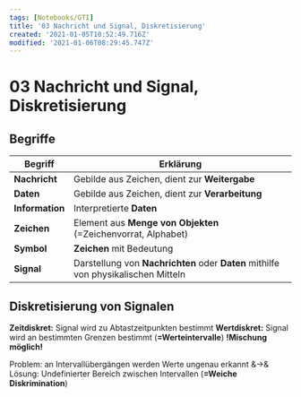 ```yaml
---
tags: [Notebooks/GTI]
title: '03 Nachricht und Signal, Diskretisierung'
created: '2021-01-05T10:52:49.716Z'
modified: '2021-01-06T08:29:45.747Z'
---
```


# 03 Nachricht und Signal, Diskretisierung
## Begriffe
Begriff | Erklärung
---|---
**Nachricht** | Gebilde aus Zeichen, dient zur **Weitergabe**
**Daten** | Gebilde aus Zeichen, dient zur **Verarbeitung**
**Information** | Interpretierte **Daten**
**Zeichen** | Element aus **Menge von Objekten** (=Zeichenvorrat, Alphabet)
**Symbol** | **Zeichen** mit Bedeutung
**Signal** | Darstellung von **Nachrichten** oder **Daten** mithilfe von physikalischen Mitteln

## Diskretisierung von Signalen
**Zeitdiskret:** Signal wird zu Abtastzeitpunkten bestimmt
**Wertdiskret:** Signal wird an bestimmten Grenzen bestimmt (**=Werteintervalle**)
**!Mischung möglich!**

Problem: an Intervallübergängen werden Werte ungenau erkannt
&->& Lösung: Undefinierter Bereich zwischen Intervallen (**=Weiche Diskrimination**)
